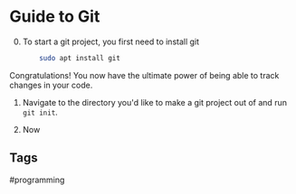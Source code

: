 # Guide to Git

0. To start a git project, you first need to install git  
	```bash
		sudo apt install git
	```

Congratulations! You now have the ultimate power of being able to track changes in your code.

1. Navigate to the directory you'd like to make a git project out of and run `git init`.  

2. Now
## Tags
#programming
